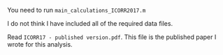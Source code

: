 You need to run `main_calculations_ICORR2017.m` 

I do not think I have included all of the required data files. 

Read `ICORR17 - published version.pdf`. This file is the published paper I wrote for this analysis. 
